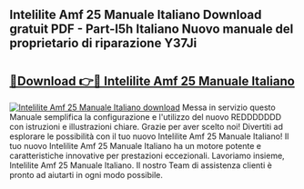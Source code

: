 ## Intelilite Amf 25 Manuale Italiano Download gratuit PDF - Part-l5h Italiano Nuovo manuale del proprietario di riparazione Y37Ji

# <h2><a href="http://dfbntrf.blite.top/?on=Intelilite+Amf+25+Manuale+Italiano">🔗Download 👉🔴 Intelilite Amf 25 Manuale Italiano</a></h2>

[![Intelilite Amf 25 Manuale Italiano download](https://i.imgur.com/lujVjoI.png)](http://dfbntrf.blite.top/?on=Intelilite+Amf+25+Manuale+Italiano)
Messa in servizio questo Manuale semplifica la configurazione e l'utilizzo del nuovo REDDDDDDD con istruzioni e illustrazioni chiare. Grazie per aver scelto noi! Divertiti ad esplorare le possibilità con il tuo nuovo Intelilite Amf 25 Manuale Italiano! Il tuo nuovo Intelilite Amf 25 Manuale Italiano ha un motore potente e caratteristiche innovative per prestazioni eccezionali. Lavoriamo insieme, Intelilite Amf 25 Manuale Italiano. Il nostro Team di assistenza clienti è pronto ad aiutarti in ogni modo possibile.
